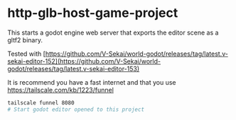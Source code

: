# http-glb-host-game-project

This starts a godot engine web server that exports the editor scene as a gltf2 binary.

Tested with [https://github.com/V-Sekai/world-godot/releases/tag/latest.v-sekai-editor-152](https://github.com/V-Sekai/world-godot/releases/tag/latest.v-sekai-editor-153)

It is recommend you have a fast internet and that you use https://tailscale.com/kb/1223/funnel

```bash
tailscale funnel 8080
# Start godot editor opened to this project
```
